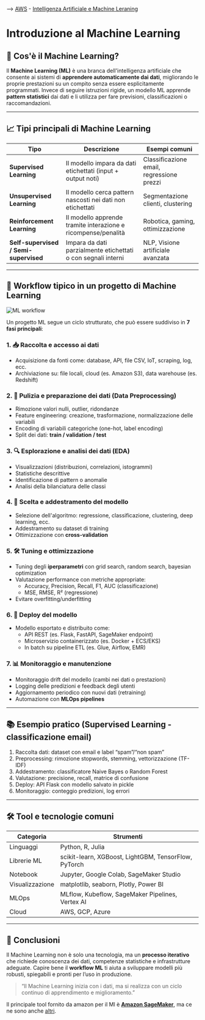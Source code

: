 --> [AWS](AWS.md)  -  [Intelligenza Artificiale e Machine Leraning](Intelligenza-artificiale-Machine-Learning-e-Analytics.md)
# Introduzione al Machine Learning

## 🤖 Cos'è il Machine Learning?

Il **Machine Learning (ML)** è una branca dell'intelligenza artificiale che consente ai sistemi di **apprendere automaticamente dai dati**, migliorando le proprie prestazioni su un compito senza essere esplicitamente programmati. Invece di seguire istruzioni rigide, un modello ML apprende **pattern statistici** dai dati e li utilizza per fare previsioni, classificazioni o raccomandazioni.

---

## 📈 Tipi principali di Machine Learning

| Tipo                  | Descrizione                                                             | Esempi comuni                         |
|-----------------------|-------------------------------------------------------------------------|---------------------------------------|
| **Supervised Learning**   | Il modello impara da dati etichettati (input + output noti)              | Classificazione email, regressione prezzi |
| **Unsupervised Learning** | Il modello cerca pattern nascosti nei dati non etichettati               | Segmentazione clienti, clustering     |
| **Reinforcement Learning** | Il modello apprende tramite interazione e ricompense/penalità             | Robotica, gaming, ottimizzazione      |
| **Self-supervised / Semi-supervised** | Impara da dati parzialmente etichettati o con segnali interni   | NLP, Visione artificiale avanzata     |

---

## 🔁 Workflow tipico in un progetto di Machine Learning

![ML workflow](ML-workflow.png)

Un progetto ML segue un ciclo strutturato, che può essere suddiviso in **7 fasi principali**:

### 1. 📥 Raccolta e accesso ai dati

- Acquisizione da fonti come: database, API, file CSV, IoT, scraping, log, ecc.
- Archiviazione su: file locali, cloud (es. Amazon S3), data warehouse (es. Redshift)

### 2. 🧹 Pulizia e preparazione dei dati (Data Preprocessing)

- Rimozione valori nulli, outlier, ridondanze
- Feature engineering: creazione, trasformazione, normalizzazione delle variabili
- Encoding di variabili categoriche (one-hot, label encoding)
- Split dei dati: **train / validation / test**

### 3. 🔍 Esplorazione e analisi dei dati (EDA)

- Visualizzazioni (distribuzioni, correlazioni, istogrammi)
- Statistiche descrittive
- Identificazione di pattern o anomalie
- Analisi della bilanciatura delle classi

### 4. 🧠 Scelta e addestramento del modello

- Selezione dell'algoritmo: regressione, classificazione, clustering, deep learning, ecc.
- Addestramento su dataset di training
- Ottimizzazione con **cross-validation**

### 5. 🛠️ Tuning e ottimizzazione

- Tuning degli **iperparametri** con grid search, random search, bayesian optimization
- Valutazione performance con metriche appropriate:
  - Accuracy, Precision, Recall, F1, AUC (classificazione)
  - MSE, RMSE, R² (regressione)
- Evitare overfitting/underfitting

### 6. 🚀 Deploy del modello

- Modello esportato e distribuito come:
  - API REST (es. Flask, FastAPI, SageMaker endpoint)
  - Microservizio containerizzato (es. Docker + ECS/EKS)
  - In batch su pipeline ETL (es. Glue, Airflow, EMR)

### 7. 📊 Monitoraggio e manutenzione

- Monitoraggio drift del modello (cambi nei dati o prestazioni)
- Logging delle predizioni e feedback degli utenti
- Aggiornamento periodico con nuovi dati (retraining)
- Automazione con **MLOps pipelines**

---

## 📚 Esempio pratico (Supervised Learning - classificazione email)

1. Raccolta dati: dataset con email e label “spam”/“non spam”
2. Preprocessing: rimozione stopwords, stemming, vettorizzazione (TF-IDF)
3. Addestramento: classificatore Naive Bayes o Random Forest
4. Valutazione: precisione, recall, matrice di confusione
5. Deploy: API Flask con modello salvato in pickle
6. Monitoraggio: conteggio predizioni, log errori

---

## 🛠️ Tool e tecnologie comuni

| Categoria             | Strumenti                                          |
|-----------------------|----------------------------------------------------|
| Linguaggi             | Python, R, Julia                                   |
| Librerie ML           | scikit-learn, XGBoost, LightGBM, TensorFlow, PyTorch |
| Notebook              | Jupyter, Google Colab, SageMaker Studio            |
| Visualizzazione       | matplotlib, seaborn, Plotly, Power BI              |
| MLOps                 | MLflow, Kubeflow, SageMaker Pipelines, Vertex AI   |
| Cloud                 | AWS, GCP, Azure                                     |

---

## 📌 Conclusioni

Il Machine Learning non è solo una tecnologia, ma un **processo iterativo** che richiede conoscenza dei dati, competenze statistiche e infrastrutture adeguate. Capire bene il **workflow ML** ti aiuta a sviluppare modelli più robusti, spiegabili e pronti per l’uso in produzione.

> “Il Machine Learning inizia con i dati, ma si realizza con un ciclo continuo di apprendimento e miglioramento.”

Il principale tool fornito da amazon per il Ml è **[Amazon SageMaker](Amazon-SageMaker.md)**, ma ce ne sono anche [altri](Intelligenza-artificiale-Machine-Learning-e-Analytics.md).
